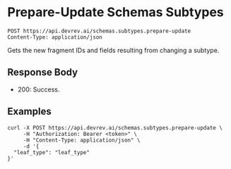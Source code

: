# Prepare-Update Schemas Subtypes

```http
POST https://api.devrev.ai/schemas.subtypes.prepare-update
Content-Type: application/json
```

Gets the new fragment IDs and fields resulting from changing a subtype.




## Response Body

- 200: Success.

## Examples

```shell
curl -X POST https://api.devrev.ai/schemas.subtypes.prepare-update \
     -H "Authorization: Bearer <token>" \
     -H "Content-Type: application/json" \
     -d '{
  "leaf_type": "leaf_type"
}'
```